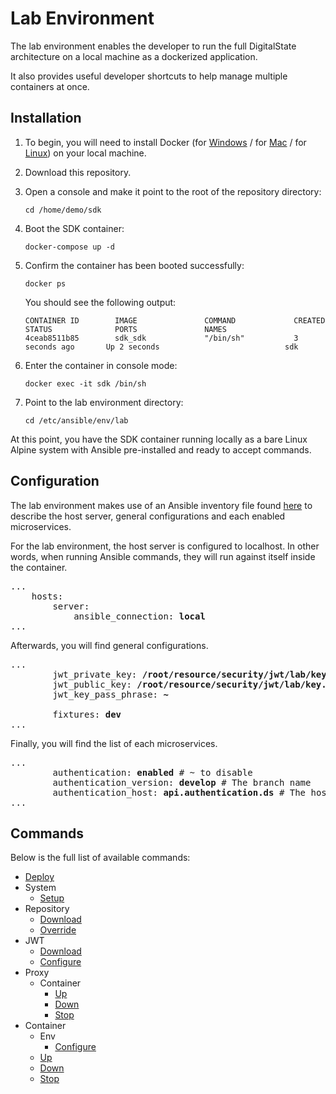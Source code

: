 # Lab Environment

The lab environment enables the developer to run the full DigitalState architecture on a local machine as a dockerized application.

It also provides useful developer shortcuts to help manage multiple containers at once.

## Installation

1. To begin, you will need to install Docker (for [Windows](https://www.docker.com/docker-windows) / for [Mac](https://docs.docker.com/docker-for-mac) / for [Linux](https://docs.docker.com/engine/installation/#server)) on your local machine.

2. Download this repository.

3. Open a console and make it point to the root of the repository directory:

   ```
   cd /home/demo/sdk
   ```

4. Boot the SDK container:

   ```
   docker-compose up -d
   ```

5. Confirm the container has been booted successfully:

   ```
   docker ps
   ```
   
   You should see the following output:
   
   ```
   CONTAINER ID        IMAGE               COMMAND             CREATED             STATUS              PORTS               NAMES
   4ceab8511b85        sdk_sdk             "/bin/sh"           3 seconds ago       Up 2 seconds                            sdk
   ```

6. Enter the container in console mode:

   ```
   docker exec -it sdk /bin/sh
   ```

7. Point to the lab environment directory:

    ```
    cd /etc/ansible/env/lab
    ```

At this point, you have the SDK container running locally as a bare Linux Alpine system with Ansible pre-installed and ready to accept commands. 

## Configuration

The lab environment makes use of an Ansible inventory file found [here](/sdk/ansible/env/lab/inventory.yml) to describe the host server, general configurations and each enabled microservices.

For the lab environment, the host server is configured to localhost. In other words, when running Ansible commands, they will run against itself inside the container.

<pre>
...
    hosts:
        server:
            ansible_connection: <b>local</b>
...
</pre>

Afterwards, you will find general configurations.

<pre>
...
        jwt_private_key: <b>/root/resource/security/jwt/lab/key</b>
        jwt_public_key: <b>/root/resource/security/jwt/lab/key.pub</b>
        jwt_key_pass_phrase: <b>~</b>

        fixtures: <b>dev</b>
...
</pre>

Finally, you will find the list of each microservices.

<pre>
...
        authentication: <b>enabled</b> # ~ to disable
        authentication_version: <b>develop</b> # The branch name
        authentication_host: <b>api.authentication.ds</b> # The host name
...
</pre>

## Commands

Below is the full list of available commands:

- [Deploy](deploy.md)
- System
    - [Setup](system/setup.md)
- Repository
    - [Download](repository/download.md)
    - [Override](repository/override.md)
- JWT
    - [Download](jwt/download.md)
    - [Configure](jwt/download.md)
- Proxy
    - Container
        - [Up](proxy/container/up.md)
        - [Down](proxy/container/down.md)
        - [Stop](proxy/container/stop.md)
- Container
    - Env
        - [Configure](container/env/configure.md)
    - [Up](container/up.md)
    - [Down](container/down.md)
    - [Stop](container/stop.md)
